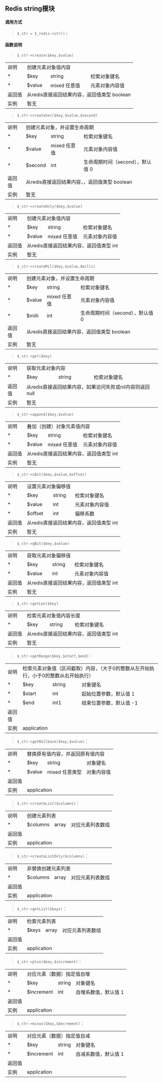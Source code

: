 ## Redis string模块

#### 调用方式
> `$_str = $_redis->str()；`

#### 函数说明

> `$_str->create($key,$value)`
<table>
     <tr>
         <td>说明</td>
         <td colspan="3">创建元素对象值内容</td>
     </tr>
     <tr>
         <td>*</td>
         <td>$key</td>
         <td>string</td>
         <td>检索对象键名</td>
     </tr>
     <tr>
         <td>*</td>
         <td>$value</td>
         <td>mixed 任意值</td>
         <td>元素对象内容值</td>
     </tr>
     <tr>
         <td>返回值</td>
         <td colspan="3">从redis直接返回结果内容，返回值类型 boolean</td>
     </tr>
     <tr>
         <td>实例</td>
         <td colspan="3">暂无</td>
     </tr>
  </table> 

> `$_str->createSec($key,$value,$second)`
<table>
     <tr>
         <td>说明</td>
         <td colspan="3">创建元素对象，并设置生命周期</td>
     </tr>
     <tr>
         <td>*</td>
         <td>$key</td>
         <td>string</td>
         <td>检索对象键名</td>
     </tr>
     <tr>
         <td>*</td>
         <td>$value</td>
         <td>mixed 任意值</td>
         <td>元素对象内容值</td>
     </tr>
     <tr>
         <td>*</td>
         <td>$second</td>
         <td>int</td>
         <td>生命周期时间（second），默认值 0</td>
     </tr>
     <tr>
         <td>返回值</td>
         <td colspan="3">从redis直接返回结果内容，，返回值类型 boolean</td>
     </tr>
     <tr>
         <td>实例</td>
         <td colspan="3">暂无</td>
     </tr>
  </table> 

> `$_str->createOnly($key,$value)`
<table>
     <tr>
         <td>说明</td>
         <td colspan="3">创建元素对象值内容</td>
     </tr>
     <tr>
         <td>*</td>
         <td>$key</td>
         <td>string</td>
         <td>检索对象键名</td>
     </tr>
     <tr>
         <td>*</td>
         <td>$value</td>
         <td>mixed 任意值</td>
         <td>元素对象内容值</td>
     </tr>
     <tr>
         <td>返回值</td>
         <td colspan="3">从redis直接返回结果内容，返回值类型 int</td>
     </tr>
     <tr>
         <td>实例</td>
         <td colspan="3">暂无</td>
     </tr>
  </table>

> `$_str->createMil($key,$value,$milli)`
<table>
     <tr>
         <td>说明</td>
         <td colspan="3">创建元素对象，并设置生命周期</td>
     </tr>
     <tr>
         <td>*</td>
         <td>$key</td>
         <td>string</td>
         <td>检索对象键名</td>
     </tr>
     <tr>
         <td>*</td>
         <td>$value</td>
         <td>mixed 任意值</td>
         <td>元素对象内容值</td>
     </tr>
     <tr>
         <td>*</td>
         <td>$milli</td>
         <td>int</td>
         <td>生命周期时间（second），默认值 0</td>
     </tr>
     <tr>
         <td>返回值</td>
         <td colspan="3">从redis直接返回结果内容，返回值类型 boolean</td>
     </tr>
     <tr>
         <td>实例</td>
         <td colspan="3">暂无</td>
     </tr>
  </table> 

> `$_str->get($key)`
<table>
     <tr>
         <td>说明</td>
         <td colspan="3">获取元素对象内容</td>
     </tr>
     <tr>
         <td>*</td>
         <td>$key</td>
         <td>string</td>
         <td>检索对象键名</td>
     </tr>
     <tr>
         <td>返回值</td>
         <td colspan="3">从redis直接返回结果内容，如果访问失败或nil内容则返回 null</td>
     </tr>
     <tr>
         <td>实例</td>
         <td colspan="3">暂无</td>
     </tr>
  </table> 

> `$_str->append($key,$value)`
<table>
     <tr>
         <td>说明</td>
         <td colspan="3">叠加（创建）对象元素值内容</td>
     </tr>
     <tr>
         <td>*</td>
         <td>$key</td>
         <td>string</td>
         <td>检索对象键名</td>
     </tr>
     <tr>
         <td>*</td>
         <td>$value</td>
         <td>mixed 任意值</td>
         <td>元素对象内容值</td>
     </tr>
     <tr>
         <td>返回值</td>
         <td colspan="3">从redis直接返回结果内容，返回值类型 int</td>
     </tr>
     <tr>
         <td>实例</td>
         <td colspan="3">暂无</td>
     </tr>
  </table>

> `$_str->cBit($key,$value,$offset)`
<table>
     <tr>
         <td>说明</td>
         <td colspan="3">设置元素对象偏移值</td>
     </tr>
     <tr>
         <td>*</td>
         <td>$key</td>
         <td>string</td>
         <td>检索对象键名</td>
     </tr>
     <tr>
         <td>*</td>
         <td>$value</td>
         <td>int</td>
         <td>元素对象内容值</td>
     </tr>
     <tr>
         <td>*</td>
         <td>$offset</td>
         <td>int</td>
         <td>偏移系数</td>
     </tr>
     <tr>
         <td>返回值</td>
         <td colspan="3">从redis直接返回结果内容，返回值类型 int</td>
     </tr>
     <tr>
         <td>实例</td>
         <td colspan="3">暂无</td>
     </tr>
  </table> 

> `$_str->gBit($key,$value)`
<table>
     <tr>
         <td>说明</td>
         <td colspan="3">获取元素对象偏移值</td>
     </tr>
     <tr>
         <td>*</td>
         <td>$key</td>
         <td>string</td>
         <td>检索对象键名</td>
     </tr>
     <tr>
         <td>*</td>
         <td>$value</td>
         <td>int</td>
         <td>元素对象内容值</td>
     </tr>
     <tr>
         <td>返回值</td>
         <td colspan="3">从redis直接返回结果内容，返回值类型 int</td>
     </tr>
     <tr>
         <td>实例</td>
         <td colspan="3">暂无</td>
     </tr>
  </table> 

> `$_str->getLen($key)`
<table>
     <tr>
         <td>说明</td>
         <td colspan="3">检索元素对象值内容长度</td>
     </tr>
     <tr>
         <td>*</td>
         <td>$key</td>
         <td>string</td>
         <td>检索对象键名</td>
     </tr>
     <tr>
         <td>返回值</td>
         <td colspan="3">从redis直接返回结果内容，返回值类型 int</td>
     </tr>
     <tr>
         <td>实例</td>
         <td colspan="3">暂无</td>
     </tr>
  </table> 

> `$_str->getRange($key,$start,$end)`：     
<table>
     <tr>
         <td>说明</td>
         <td colspan="3">检索元素对象值（区间截取）内容，（大于0的整数从左开始执行，小于0的整数从右开始执行）</td>
     </tr>
     <tr>
         <td>*</td>
         <td>$key</td>
         <td>string</td>
         <td>对象键名</td>
     </tr>
     <tr>
         <td>*</td>
         <td>$start</td>
         <td>int</td>
         <td>起始位置参数，默认值 1 </td>
     </tr>
     <tr>
         <td>*</td>
         <td>$end</td>
         <td>int1</td>
         <td>结束位置参数，默认值 -1</td>
     </tr>
     <tr>
         <td>返回值</td>
         <td colspan="3"></td>
     </tr>
     <tr>
         <td>实例</td>
         <td colspan="3">application</td>
     </tr>
  </table> 

> `$_str->getRollback($key,$value)`：     
<table>
     <tr>
         <td>说明</td>
         <td colspan="3">替换原有值内容，并返回原有值内容</td>
     </tr>
     <tr>
         <td>*</td>
         <td>$key</td>
         <td>string</td>
         <td>对象键名</td>
     </tr>
     <tr>
         <td>*</td>
         <td>$value</td>
         <td>mixed 任意类型</td>
         <td>对象内容值</td>
     </tr>
     <tr>
         <td>返回值</td>
         <td colspan="3"></td>
     </tr>
     <tr>
         <td>实例</td>
         <td colspan="3">application</td>
     </tr>
  </table> 
  
> `$_str->createList($columns)`：    
<table>
       <tr>
           <td>说明</td>
           <td colspan="3">创建元素列表</td>
       </tr>
       <tr>
           <td>*</td>
           <td>$columns</td>
           <td>array</td>
           <td>对应元素列表数组</td>
       </tr>
       <tr>
           <td>返回值</td>
           <td colspan="3"></td>
       </tr>
       <tr>
           <td>实例</td>
           <td colspan="3">application</td>
       </tr>
    </table> 

> `$_str->createListOnly($columns)`：      
<table>
      <tr>
          <td>说明</td>
          <td colspan="3">非替换创建元素列表</td>
      </tr>
      <tr>
          <td>*</td>
          <td>$columns</td>
          <td>array</td>
          <td>对应元素列表数组</td>
      </tr>
      <tr>
          <td>返回值</td>
          <td colspan="3"></td>
      </tr>
      <tr>
          <td>实例</td>
          <td colspan="3">application</td>
      </tr>
   </table> 

> `$_str->getList($keys)`：     
<table>
     <tr>
         <td>说明</td>
         <td colspan="3">检索元素列表</td>
     </tr>
     <tr>
         <td>*</td>
         <td>$keys</td>
         <td>array</td>
         <td>对应元素列表数组</td>
     </tr>
     <tr>
         <td>返回值</td>
         <td colspan="3"></td>
     </tr>
     <tr>
         <td>实例</td>
         <td colspan="3">application</td>
     </tr>
  </table> 

> `$_str->plus($key,$increment)`：    
<table>
     <tr>
         <td>说明</td>
         <td colspan="3">对应元素（数据）指定值自增</td>
     </tr>
     <tr>
         <td>*</td>
         <td>$key</td>
         <td>string</td>
         <td>对象键名</td>
     </tr>
     <tr>
         <td>*</td>
         <td>$increment</td>
         <td>int</td>
         <td>自增系数值，默认值 1</td>
     </tr>
     <tr>
         <td>返回值</td>
         <td colspan="3"></td>
     </tr>
     <tr>
         <td>实例</td>
         <td colspan="3">application</td>
     </tr>
  </table>  

> `$_str->minus($key,$decrement)`：     
<table>
     <tr>
         <td>说明</td>
         <td colspan="3">对应元素（数据）指定值自减 </td>
     </tr>
     <tr>
         <td>*</td>
         <td>$key</td>
         <td>string</td>
         <td>对象键名</td>
     </tr>
     <tr>
         <td>*</td>
         <td>$increment</td>
         <td>int</td>
         <td>自减系数值，默认值 1 </td>
     </tr>
     <tr>
         <td>返回值</td>
         <td colspan="3"></td>
     </tr>
     <tr>
         <td>实例</td>
         <td colspan="3">application</td>
     </tr>
  </table>  